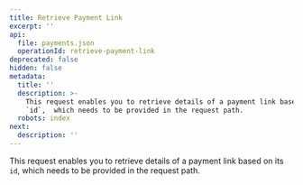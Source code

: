 ```yaml
---
title: Retrieve Payment Link
excerpt: ''
api:
  file: payments.json
  operationId: retrieve-payment-link
deprecated: false
hidden: false
metadata:
  title: ''
  description: >-
    This request enables you to retrieve details of a payment link based on its
    `id`,  which needs to be provided in the request path.
  robots: index
next:
  description: ''
---
```

This request enables you to retrieve details of a payment link based on its `id`,  which needs to be provided in the request path.
